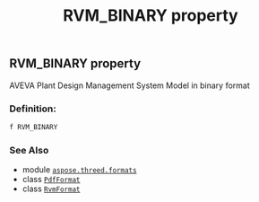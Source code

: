 ﻿---
title: RVM_BINARY property
second_title: Aspose.3D for Python via .NET API References
description: 
type: docs
weight: 440
url: /python-net/aspose.threed.formats/pdfformat/rvm_binary/
is_root: false
---

## RVM_BINARY property


AVEVA Plant Design Management System Model in binary format
### Definition:
```python
f RVM_BINARY 
```

### See Also
* module [`aspose.threed.formats`](../../)
* class [`PdfFormat`](/3d/python-net/aspose.threed.formats/pdfformat)
* class [`RvmFormat`](/3d/python-net/aspose.threed.formats/rvmformat)
